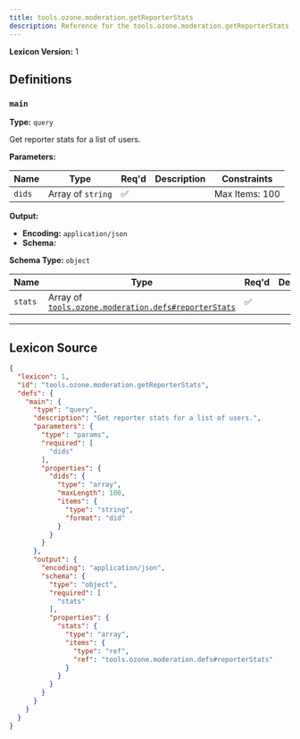 ```yaml
---
title: tools.ozone.moderation.getReporterStats
description: Reference for the tools.ozone.moderation.getReporterStats lexicon
---
```

**Lexicon Version:** 1

## Definitions

<a name="main"></a>
### `main`

**Type:** `query`

Get reporter stats for a list of users.

**Parameters:**

| Name | Type | Req'd  | Description | Constraints |
|------|------|----------|-------------|-------------|
| `dids` | Array of `string` | ✅  |  | Max Items: 100 |
**Output:**

- **Encoding:** `application/json`
- **Schema:**

**Schema Type:** `object`

| Name | Type | Req'd  | Description | Constraints |
|------|------|----------|-------------|-------------|
| `stats` | Array of [`tools.ozone.moderation.defs#reporterStats`](/lexicons/tools/ozone/moderation/defs#reporterStats) | ✅  |  |  |

---

## Lexicon Source
```json
{
  "lexicon": 1,
  "id": "tools.ozone.moderation.getReporterStats",
  "defs": {
    "main": {
      "type": "query",
      "description": "Get reporter stats for a list of users.",
      "parameters": {
        "type": "params",
        "required": [
          "dids"
        ],
        "properties": {
          "dids": {
            "type": "array",
            "maxLength": 100,
            "items": {
              "type": "string",
              "format": "did"
            }
          }
        }
      },
      "output": {
        "encoding": "application/json",
        "schema": {
          "type": "object",
          "required": [
            "stats"
          ],
          "properties": {
            "stats": {
              "type": "array",
              "items": {
                "type": "ref",
                "ref": "tools.ozone.moderation.defs#reporterStats"
              }
            }
          }
        }
      }
    }
  }
}
```

